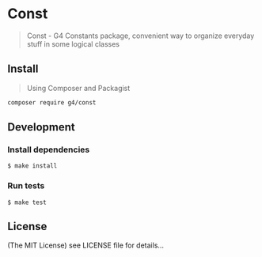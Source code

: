 Const
==========

> Const - G4 Constants package, convenient way to organize everyday stuff in some logical classes

## Install

> Using Composer and Packagist

```sh
composer require g4/const
```

## Development

### Install dependencies

    $ make install

### Run tests

    $ make test

## License

(The MIT License)
see LICENSE file for details...
